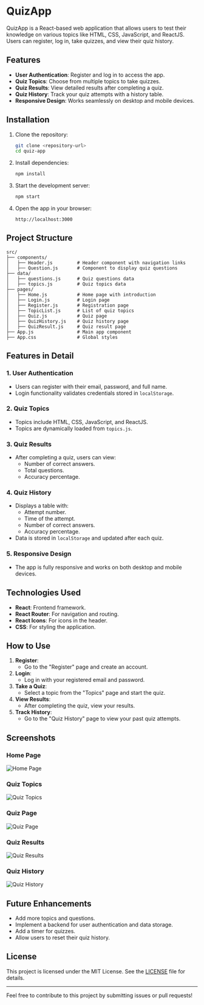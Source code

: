 # QuizApp

QuizApp is a React-based web application that allows users to test their knowledge on various topics like HTML, CSS, JavaScript, and ReactJS. Users can register, log in, take quizzes, and view their quiz history.

## Features

- **User Authentication**: Register and log in to access the app.
- **Quiz Topics**: Choose from multiple topics to take quizzes.
- **Quiz Results**: View detailed results after completing a quiz.
- **Quiz History**: Track your quiz attempts with a history table.
- **Responsive Design**: Works seamlessly on desktop and mobile devices.

## Installation

1. Clone the repository:

   ```bash
   git clone <repository-url>
   cd quiz-app
   ```

2. Install dependencies:

   ```bash
   npm install
   ```

3. Start the development server:

   ```bash
   npm start
   ```

4. Open the app in your browser:
   ```
   http://localhost:3000
   ```

## Project Structure

```
src/
├── components/
│   ├── Header.js         # Header component with navigation links
│   ├── Question.js       # Component to display quiz questions
├── data/
│   ├── questions.js      # Quiz questions data
│   ├── topics.js         # Quiz topics data
├── pages/
│   ├── Home.js           # Home page with introduction
│   ├── Login.js          # Login page
│   ├── Register.js       # Registration page
│   ├── TopicList.js      # List of quiz topics
│   ├── Quiz.js           # Quiz page
│   ├── QuizHistory.js    # Quiz history page
│   ├── QuizResult.js     # Quiz result page
├── App.js                # Main app component
├── App.css               # Global styles
```

## Features in Detail

### 1. **User Authentication**

- Users can register with their email, password, and full name.
- Login functionality validates credentials stored in `localStorage`.

### 2. **Quiz Topics**

- Topics include HTML, CSS, JavaScript, and ReactJS.
- Topics are dynamically loaded from `topics.js`.

### 3. **Quiz Results**

- After completing a quiz, users can view:
  - Number of correct answers.
  - Total questions.
  - Accuracy percentage.

### 4. **Quiz History**

- Displays a table with:
  - Attempt number.
  - Time of the attempt.
  - Number of correct answers.
  - Accuracy percentage.
- Data is stored in `localStorage` and updated after each quiz.

### 5. **Responsive Design**

- The app is fully responsive and works on both desktop and mobile devices.

## Technologies Used

- **React**: Frontend framework.
- **React Router**: For navigation and routing.
- **React Icons**: For icons in the header.
- **CSS**: For styling the application.

## How to Use

1. **Register**:
   - Go to the "Register" page and create an account.
2. **Login**:
   - Log in with your registered email and password.
3. **Take a Quiz**:
   - Select a topic from the "Topics" page and start the quiz.
4. **View Results**:
   - After completing the quiz, view your results.
5. **Track History**:
   - Go to the "Quiz History" page to view your past quiz attempts.

## Screenshots

### Home Page

![Home Page](https://via.placeholder.com/800x400?text=Home+Page)

### Quiz Topics

![Quiz Topics](https://via.placeholder.com/800x400?text=Quiz+Topics)

### Quiz Page

![Quiz Page](https://via.placeholder.com/800x400?text=Quiz+Page)

### Quiz Results

![Quiz Results](https://via.placeholder.com/800x400?text=Quiz+Results)

### Quiz History

![Quiz History](https://via.placeholder.com/800x400?text=Quiz+History)

## Future Enhancements

- Add more topics and questions.
- Implement a backend for user authentication and data storage.
- Add a timer for quizzes.
- Allow users to reset their quiz history.

## License

This project is licensed under the MIT License. See the [LICENSE](LICENSE) file for details.

---

Feel free to contribute to this project by submitting issues or pull requests!
